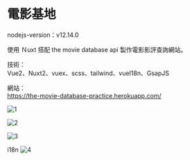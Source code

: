 # 電影基地
nodejs-version：v12.14.0

使用 Ｎuxt 搭配 the movie database api 製作電影影評查詢網站。

技術：<br>
Vue2、Nuxt2、vuex、scss、tailwind、vueI18n、GsapJS

網站：<br>
https://the-movie-database-practice.herokuapp.com/

![1](https://user-images.githubusercontent.com/42172531/161409024-e050cef3-ed99-4a2e-bf23-5c742533468c.png)

![2](https://user-images.githubusercontent.com/42172531/161409030-0c508e24-6726-45d8-8ea6-f61919d6dd93.png)

![3](https://user-images.githubusercontent.com/42172531/161409036-35bf2967-d1e2-46f3-bff2-ca38b45a7bf9.png)

i18n
![4](https://user-images.githubusercontent.com/42172531/161409042-4e44cbef-4b0b-4e09-a429-5e26fea7a2a7.png)
